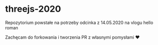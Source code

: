 # threejs-2020

Repozytorium powstałe na potrzeby odcinka z 14.05.2020 na vlogu hello roman 

Zachęcam do forkowania i tworzenia PR z własnymi pomysłami ❤️
